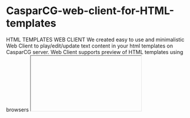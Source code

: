 # CasparCG-web-client-for-HTML-templates
HTML TEMPLATES WEB CLIENT
We created easy to use and minimalistic Web Client to play/edit/update text content in your html templates  on CasparCG server.
Web Client supports preview of HTML templates using browsers <iframe>, so you can control  templates behavior before going on Air.
 you can create playlists to organize titles order, move items inside playlist or append items to playlist.
 We using NodeJS web server to connect Web Client with CasparCG and manipulate file system.
Some rules and restrictions are used for HTML templates to make server and client work stable. 


PS Textfields in your templates marks with id='fn' where 'n' is index of textfield. If you want to have a hint on each textfield in the client use class atribute.Example: "span class='Name' id='f0', span class='Occupation' id='f1'"
